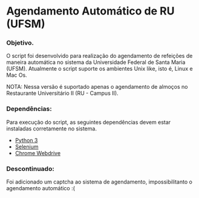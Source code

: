 # Agendamento Automático de RU (UFSM) 

### Objetivo.
O script foi desenvolvido para realização do agendamento de refeições de maneira automática no sistema da Universidade Federal de Santa Maria (UFSM). Atualmente o script suporte os ambientes Unix like, isto é, Linux e Mac Os.

NOTA: Nessa versão é suportado apenas o agendamento de almoços no Restaurante Universitário II (RU - Campus II).

### Dependências:
Para execução do script, as seguintes dependências devem estar instaladas corretamente no sistema.
  - [Python 3](https://www.python.org/downloads/)
  - [Selenium](https://selenium-python.readthedocs.io/)
  - [Chrome Webdrive](https://chromedriver.chromium.org/downloads)

### Descontinuado:
Foi adicionado um captcha ao sistema de agendamento, impossibilitanto o agendamento automático :(
